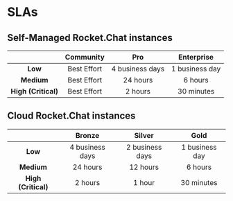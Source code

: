 # SLAs

## Self-Managed Rocket.Chat instances

||Community|Pro|Enterprise|
|:-:|:-:|:-:|:-:|
|**Low**|Best Effort|4 business days|1 business day|
|**Medium**|Best Effort|24 hours|6 hours|
|**High (Critical)**|Best Effort|2 hours|30 minutes|

## Cloud Rocket.Chat instances

||Bronze|Silver|Gold|
|:-:|:-:|:-:|:-:|
|**Low**|4 business days|2 business days|1 business day|
|**Medium**|24 hours|12 hours|6 hours|
|**High (Critical)**|2 hours|1 hour|30 minutes|
